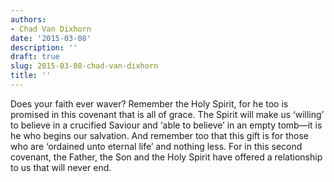 ```yaml
---
authors:
- Chad Van Dixhorn
date: '2015-03-08'
description: ''
draft: true
slug: 2015-03-08-chad-van-dixhorn
title: ''
---
```

Does your faith ever waver? Remember the Holy Spirit, for he too is promised in this covenant that is all of grace. The Spirit will make us ‘willing’ to believe in a crucified Saviour and ‘able to believe’ in an empty tomb—it is he who begins our salvation. And remember too that this gift is for those who are ‘ordained unto eternal life’ and nothing less. For in this second covenant, the Father, the Son and the Holy Spirit have offered a relationship to us that will never end.



